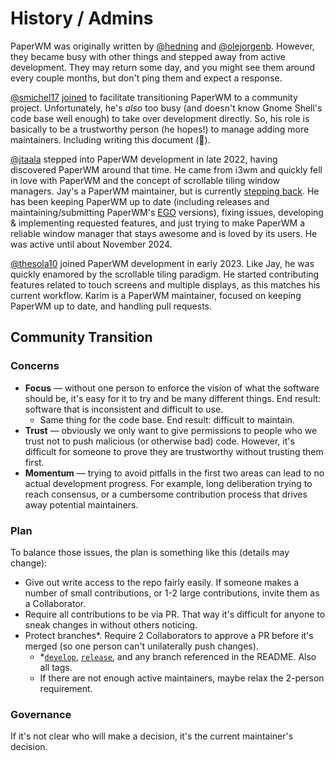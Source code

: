 # History / Admins

PaperWM was originally written by [@hedning] and [@olejorgenb]. However, they became busy with other things and stepped away from active development. They may return some day, and you might see them around every couple months, but don't ping them and expect a response.

[@smichel17] [joined](https://github.com/paperwm/PaperWM/issues/407) to facilitate transitioning PaperWM to a community project. Unfortunately, he's *also* too busy (and doesn't know Gnome Shell's code base well enough) to take over development directly. So, his role is basically to be a trustworthy person (he hopes!) to manage adding more maintainers. Including writing this document (👋).

[@jtaala] stepped into PaperWM development in late 2022, having discovered PaperWM around that time. He came from i3wm and quickly fell in love with PaperWM and the concept of scrollable tiling window managers. Jay's a PaperWM maintainer, but is currently [stepping back](https://github.com/paperwm/PaperWM/issues/980). He has been keeping PaperWM up to date (including releases and maintaining/submitting PaperWM's [EGO](https://extensions.gnome.org/extension/6099/paperwm/) versions), fixing issues, developing & implementing requested features, and just trying to make PaperWM a reliable window manager that stays awesome and is loved by its users.  He was active until about November 2024.

[@thesola10] joined PaperWM development in early 2023. Like Jay, he was quickly enamored by the scrollable tiling paradigm. He started contributing features related to touch screens and multiple displays, as this matches his current workflow. Karim is a PaperWM maintainer, focused on keeping PaperWM up to date, and handling pull requests.

## Community Transition

### Concerns

- **Focus** — without one person to enforce the vision of what the software should be, it's easy for it to try and be many different things. End result: software that is inconsistent and difficult to use.
    - Same thing for the code base. End result: difficult to maintain.
- **Trust** — obviously we only want to give permissions to people who we trust not to push malicious (or otherwise bad) code. However, it's difficult for someone to prove they are trustworthy without trusting them first.
- **Momentum** — trying to avoid pitfalls in the first two areas can lead to no actual development progress. For example, long deliberation trying to reach consensus, or a cumbersome contribution process that drives away potential maintainers.

### Plan

To balance those issues, the plan is something like this (details may change):

- Give out write access to the repo fairly easily. If someone makes a number of small contributions, or 1-2 large contributions, invite them as a Collaborator.
- Require all contributions to be via PR. That way it's difficult for anyone to sneak changes in without others noticing.
- Protect branches\*. Require 2 Collaborators to approve a PR before it's merged (so one person can't unilaterally push changes).
    - \*[`develop`](https://github.com/paperwm/PaperWM/tree/develop), [`release`](https://github.com/paperwm/PaperWM/tree/release), and any branch referenced in the README. Also all tags.
    - If there are not enough active maintainers, maybe relax the 2-person requirement.

### Governance

If it's not clear who will make a decision, it's the current maintainer's decision.

[@hedning]: https://github.com/hedning
[@olejorgenb]: https://github.com/olejorgenb
[@smichel17]: https://github.com/smichel17
[@jtaala]: https://github.com/jtaala
[@thesola10]: https://github.com/thesola10
